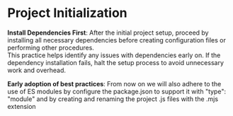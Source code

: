 
# Project Initialization

**Install Dependencies First**: After the initial project setup, proceed by installing all necessary dependencies before creating configuration files or performing other procedures.<br>This practice helps identify any issues with dependencies early on. If the dependency installation fails, halt the setup process to avoid unnecessary work and overhead.

**Early adoption of best practices**: From now on we will also adhere to the use of ES modules by configure the package.json to support it with
"type": "module"
and by creating and renaming the project .js files with the .mjs extension
